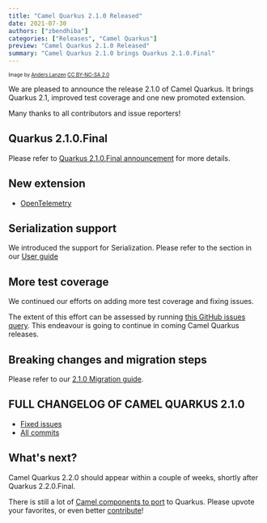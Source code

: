 ```yaml
---
title: "Camel Quarkus 2.1.0 Released"
date: 2021-07-30
authors: ["zbendhiba"]
categories: ["Releases", "Camel Quarkus"]
preview: "Camel Quarkus 2.1.0 Released"
summary: "Camel Quarkus 2.1.0 brings Quarkus 2.1.0.Final"
---
```


<sub><sup>Image by <a href="https://www.flickr.com/photos/lanzen/5984113332">Anders Lanzen</a> <a href="https://creativecommons.org/licenses/by-nc-sa/2.0">CC BY-NC-SA 2.0</a></sup></sub>

We are pleased to announce the release 2.1.0 of Camel Quarkus.
It brings Quarkus 2.1, improved test coverage and one new promoted extension.

Many thanks to all contributors and issue reporters!

## Quarkus 2.1.0.Final
Please refer to [Quarkus 2.1.0.Final announcement](https://quarkus.io/blog/quarkus-2-1-0-final-released/) for more details.

## New extension

* [OpenTelemetry](/camel-quarkus/latest/reference/extensions/opentelemetry.html)

## Serialization support
We introduced the support for Serialization. Please refer to the section in our [User guide](/camel-quarkus/latest/user-guide/native-mode.html#serialization)


## More test coverage
We continued our efforts on adding more test coverage and fixing issues.

The extent of this effort can be assessed by running [this GitHub issues query](https://github.com/apache/camel-quarkus/issues?q=is%3Aissue+label%3Aintegration-test+closed%3A2021-06-25..2021-07-23). This endeavour is going to continue in coming Camel Quarkus releases.

## Breaking changes and migration steps

Please refer to our [2.1.0 Migration guide](/camel-quarkus/latest/migration-guide/2.1.0.html).

## FULL CHANGELOG OF CAMEL QUARKUS 2.1.0

* [Fixed issues](https://github.com/apache/camel-quarkus/milestone/17?closed=1)
* [All commits](https://github.com/apache/camel-quarkus/compare/2.0.0...2.1.0)

## What's next?

Camel Quarkus 2.2.0 should appear within a couple of weeks, shortly after Quarkus 2.2.0.Final.

There is still a lot of [Camel components to port](https://github.com/apache/camel-quarkus/issues?q=is%3Aissue+is%3Aopen+label%3Aextension) to Quarkus.
Please upvote your favorites, or even better [contribute](/camel-quarkus/latest/contributor-guide/index.html)!

